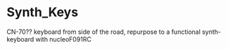 # Synth_Keys
CN-70?? keyboard from side of the road, repurpose to a functional synth-keyboard with nucleoF091RC
